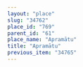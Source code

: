 ```yaml
---
layout: "place"
slug: "34762"
place_id: "769"
parent_id: "61"
place_name: "Apramātu"
title: "Apramātu"
previous_item: "34765"
---
```

